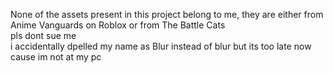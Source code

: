 None of the assets present in this project belong to me, they are either from Anime Vanguards on Roblox or from The Battle Cats<br>
pls dont sue me
<br> i accidentally dpelled my name as Blur instead of blur but its too late now cause im not at my pc
